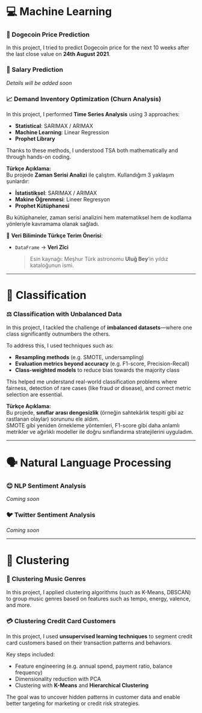# 💻 Machine Learning

### 🐶 Dogecoin Price Prediction
In this project, I tried to predict Dogecoin price for the next 10 weeks after the last close value on **24th August 2021**.

### 💼 Salary Prediction
*Details will be added soon*

### 📈 Demand Inventory Optimization (Churn Analysis)
In this project, I performed **Time Series Analysis** using 3 approaches:
- **Statistical**: SARIMAX / ARIMAX  
- **Machine Learning**: Linear Regression  
- **Prophet Library**

Thanks to these methods, I understood TSA both mathematically and through hands-on coding.

**Türkçe Açıklama:**  
Bu projede **Zaman Serisi Analizi** ile çalıştım. Kullandığım 3 yaklaşım şunlardır:
- **İstatistiksel**: SARIMAX / ARIMAX  
- **Makine Öğrenmesi**: Lineer Regresyon  
- **Prophet Kütüphanesi**

Bu kütüphaneler, zaman serisi analizini hem matematiksel hem de kodlama yönleriyle kavramama olanak sağladı.

🧪 **Veri Biliminde Türkçe Terim Önerisi**:  
- `DataFrame` → **Veri Zîci**  
  > Esin kaynağı: Meşhur Türk astronomu **Uluğ Bey**’in yıldız kataloğunun ismi.

---

# 🧠 Classification

### ⚖️ Classification with Unbalanced Data  
In this project, I tackled the challenge of **imbalanced datasets**—where one class significantly outnumbers the others.  

To address this, I used techniques such as:  
- **Resampling methods** (e.g. SMOTE, undersampling)  
- **Evaluation metrics beyond accuracy** (e.g. F1-score, Precision-Recall)  
- **Class-weighted models** to reduce bias towards the majority class  

This helped me understand real-world classification problems where fairness, detection of rare cases (like fraud or disease), and correct metric selection are essential.

**Türkçe Açıklama:**  
Bu projede, **sınıflar arası dengesizlik** (örneğin sahtekârlık tespiti gibi az rastlanan olaylar) sorununu ele aldım.  
SMOTE gibi yeniden örnekleme yöntemleri, F1-score gibi daha anlamlı metrikler ve ağırlıklı modeller ile doğru sınıflandırma stratejilerini uyguladım.


---

# 🗣️ Natural Language Processing

### 😊 NLP Sentiment Analysis
*Coming soon*

### 🐦 Twitter Sentiment Analysis
*Coming soon*

---

# 🎵 Clustering

### 🎼 Clustering Music Genres
In this project, I applied clustering algorithms (such as K-Means, DBSCAN) to group music genres based on features such as tempo, energy, valence, and more.

### 💳 Clustering Credit Card Customers  
In this project, I used **unsupervised learning techniques** to segment credit card customers based on their transaction patterns and behaviors.  

Key steps included:  
- Feature engineering (e.g. annual spend, payment ratio, balance frequency)  
- Dimensionality reduction with PCA  
- Clustering with **K-Means** and **Hierarchical Clustering**

The goal was to uncover hidden patterns in customer data and enable better targeting for marketing or credit risk strategies.